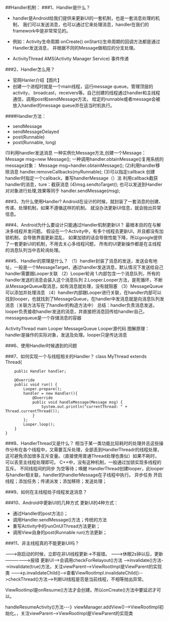 ##Handler机制：
###1、Handler是什么？

* handler是Android给我们提供来更新UI的一套机制，也是一套消息处理的机制，
我们可以发送消息，也可以通过它来处理消息，handler在我们的framework中是非常常见的。
 * 例如：Activity生命周期 onCreate() onStart()生命周期的回调方法都是通过Handler发送消息，
并根据不同的Message做相应的分支处理。

 * ActivityThread AMS(Activity Manager Service) 事件传递
   
###2、Handler怎么用？
* 官网Hanler介绍【图片】
* 创建一个进程时就是一个main线程，运行message queue，管理顶层的activity，
broadcast，receivers等。自己创建的线程通过handler和主线程通信，调用post和sendMessage方法，
给定的runnable或者message会被放入handler的message queue并在适当时机执行。

####Handler方法：
* sendMessage
* sendMessageDelayed
* post(Runnable)
* post(Runnable, long)

 (1)利用handler发送消息
一种实例化Message方法,创建一个Message： Message msg=new Message();
一种调用handler.obtainMessage()复用系统的message对象： Message msg=handler.obtainMessage();
(2)利用handler移除消息
handler.removeCallbacks(myRunnable);
(3)可以指定callback
创建handler时指定一个callback，重写handlerMessage（）法
利用callback截获handler的消息，ture：截获消息
(4)msg.sendtoTarget(); 也可以发送到Handler对对象进行处理,效果等同于 handler.sendMessage(msg);


###3、为什么使用Handler?
   Android在设计的时候，就封装了一套消息的创建、传递、处理机制，如果不遵循这样的机制，
就没办法更新UI信息，就会抛出异常信息。

###4、Android为什么要设计只能通过Handler机制更新UI？
最根本目的在与解决多线程并发问题。
假设在一个Activity中，有多个线程去更新UI，并且都没有加锁机制，会导致界面更新混乱，
如果加锁的话会导致性能下降，所以google提供了一套更新UI的机制，不用去关心多线程问题，
所有的UI更新操作都是在主线程的消息队列当中去轮询处理。

###5、Handler的原理是什么？
（1）handler封装了消息的发送，发送会有地址，一般是一个MessageTarget，通过handler发送消息，默认情况下发送给自己
     handler需要跟Looper关联
（2）Looper轮询
  1.内部包含一个消息队列，所有的handler发送的消息会装入这个消息队列
  2.Looper.Looper方法，是死循环，不断从MessageQueue取消息，如有消息就处理，没有就阻塞
（3）MessageQueue可以添加并处理消息
（4）handler内部跟Looper进行关联，在handler内部可以找到looper，也就找到了MessageQueue，在handler中发消息就是向消息队列发消息（关联方法写在了handler的构造方法中）
总结：handler负责消息发送，looper负责接收handler发送的消息，并直接把消息回传给handler自己，messagequeue是一个存储消息的容器

ActivityThread main Looper MessageQueue
Looper源代码
图解原理：handler是操作的实际对象，发送及处理。looper只是传达消息

###6、使用Handler时候遇到的问题



###7、如何实现一个与线程相关的Handler？
class MyThread extends Thread{

    	public Handler handler;
    	
		@Override
		public void run() {
			Looper.prepare();
			handler = new Handler(){
				@Override
				public void handleMessage(Message msg) {
					System.out.println("currentThread: " + Thread.currentThread());
				}
			};
			Looper.loop();
		}
    }

###8、HandlerThread又是什么？
相当于某一类功能比较耗时的处理并且这些操作分布在各个线程中，又需要互斥处理，全部丢到HandlerThreadr的线程处理，
这可避免添加很多互斥变量。（直接使用普通Thread处理也类似）如果不耗时， 可以丢至主线程处理即可。
C++中，没有这种机制，一般通过加锁实现多线程的互斥。
不同线程间的同步
为空等待；唤醒
HandlerThread创建looper，此looper与handler相关联，handler的handlerMessage在子线程中执行。
异步任务
开启线程；添加任务；传递派发；添加移除；发送处理；

###9、如何在主线程给子线程发送消息？



###10、Android中更新UI的几种方式
更新UI的4种方式：
* 通过Handler的post方法()；
* 调用Handler.sendMessage()方法；传统的方法
* 重写Activity中的runOnUIThread方法更新；
* 调用View自身的post(Runnable run)方法更新；


###11、非主线程真的不能更新UI吗？

--->刚启动的时候，立即在非UI线程更新->不报错。
--->休眠2s钟以后，更新——————>报错
更新UI-->会调用checkForRelayout()方法
-->invalidate()方法-->invalidate(true)方法，关注viewParent-->ViewRootImpl是ViewParent的实现类
--->p.invalidateChild()-->查看ViewRootImpl.invalidateChild()-->checkThread()方法-->判断UI线程是否是当前线程，不相等抛出异常。

ViewRootImpl是onResume()方法才会创建。所以onCreate()方法中要延迟才可以。

handleResumeActivity()方法---》viewManager.addView()-->ViewRootImpl初始化。，关注viewParent-->ViewRootImpl是ViewParent的实现类
